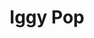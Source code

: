 ---
title: "Iggy Pop"
summary: "American singer, songwriter, musician and actor, born 21 April 1947 in Muskegon, Michigan, USA. Founding member of . Previously worked at a record shop Discount Records in Ann Arbor, USA while he was at college. Receiver of the Polar Music Prize 2022."
image: "iggy-pop.jpg"
apple_music_artist_url: "https://music.apple.com/gb/artist/iggy-pop/13622"
wikipedia_url: "none"
---